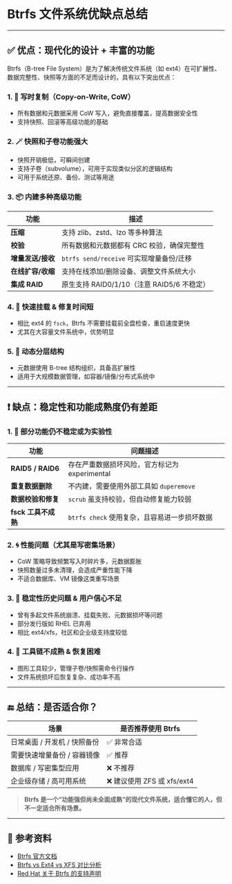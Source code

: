 # Btrfs 文件系统优缺点总结

---

## ✅ 优点：现代化的设计 + 丰富的功能

Btrfs（B-tree File System）是为了解决传统文件系统（如 ext4）在可扩展性、数据完整性、快照等方面的不足而设计的，具有以下突出优点：

### 1. 🧠 写时复制（Copy-on-Write, CoW）

- 所有数据和元数据采用 CoW 写入，避免直接覆盖，提高数据安全性
- 支持快照、回滚等高级功能的基础

### 2. 🪄 快照和子卷功能强大

- 快照开销极低，可瞬间创建
- 支持子卷（subvolume），可用于实现类似分区的逻辑结构
- 可用于系统还原、备份、测试等用途

### 3. 📦 内建多种高级功能

| 功能 | 描述 |
|------|------|
| **压缩** | 支持 zlib、zstd、lzo 等多种算法 |
| **校验** | 所有数据和元数据都有 CRC 校验，确保完整性 |
| **增量发送/接收** | `btrfs send/receive` 可实现增量备份/迁移 |
| **在线扩容/收缩** | 支持在线添加/删除设备、调整文件系统大小 |
| **集成 RAID** | 原生支持 RAID0/1/10（注意 RAID5/6 不稳定） |

### 4. 🔄 快速挂载 & 修复时间短

- 相比 ext4 的 `fsck`，Btrfs 不需要挂载前全盘检查，重启速度更快
- 尤其在大容量文件系统中，优势明显

### 5. 🌱 动态分层结构

- 元数据使用 B-tree 结构组织，具备高扩展性
- 适用于大规模数据管理，如容器/镜像/分布式系统中

---

## ❗ 缺点：稳定性和功能成熟度仍有差距

### 1. 🚧 部分功能仍不稳定或为实验性

| 功能 | 问题描述 |
|------|----------|
| **RAID5 / RAID6** | 存在严重数据损坏风险，官方标记为 experimental |
| **重复数据删除** | 不内建，需要使用外部工具如 `duperemove` |
| **数据校验和修复** | `scrub` 虽支持校验，但自动修复能力较弱 |
| **fsck 工具不成熟** | `btrfs check` 使用复杂，且容易进一步损坏数据 |

### 2. 🌀 性能问题（尤其是写密集场景）

- CoW 策略导致频繁写入时碎片多，元数据膨胀
- 快照数量过多未清理，会造成严重性能下降
- 不适合数据库、VM 镜像这类重写场景

### 3. 🐞 稳定性历史问题 & 用户信心不足

- 曾有多起文件系统崩溃、挂载失败、元数据损坏等问题
- 部分发行版如 RHEL 已弃用
- 相比 ext4/xfs，社区和企业级支持度较低

### 4. 🧰 工具链不成熟 & 恢复困难

- 图形工具较少，管理子卷/快照需命令行操作
- 文件系统损坏后恢复复杂、成功率不高

---

## 🔚 总结：是否适合你？

| 场景 | 是否推荐使用 Btrfs |
|------|------------------|
| 日常桌面 / 开发机 / 快照备份 | ✅ 非常合适 |
| 需要快速增量备份 / 容器镜像 | ✅ 推荐 |
| 数据库 / 写密集型应用 | ❌ 不推荐 |
| 企业级存储 / 高可用系统 | ❌ 建议使用 ZFS 或 xfs/ext4 |

> **Btrfs 是一个“功能强但尚未全面成熟”的现代文件系统，适合懂它的人，但不一定适合所有场景。**

---

## 🔗 参考资料

- [Btrfs 官方文档](https://btrfs.readthedocs.io/en/latest/)
- [Btrfs vs Ext4 vs XFS 对比分析](https://wiki.archlinux.org/title/Btrfs)
- [Red Hat 关于 Btrfs 的支持声明](https://access.redhat.com/documentation/en-us/red_hat_enterprise_linux/7/html/storage_administration_guide/btrfs)

